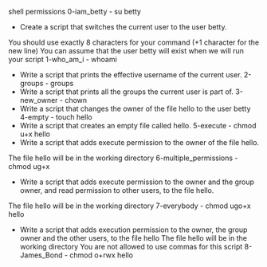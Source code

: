 shell permissions
0-iam_betty - su betty
* Create a script that switches the current user to the user betty.

You should use exactly 8 characters for your command (+1 character for the new line)
You can assume that the user betty will exist when we will run your script
1-who_am_i - whoami
* Write a script that prints the effective username of the current user.
2-groups - groups
* Write a script that prints all the groups the current user is part of.
3-new_owner - chown
* Write a script that changes the owner of the file hello to the user betty
4-empty - touch hello
* Write a script that creates an empty file called hello.
5-execute - chmod u+x hello 
* Write a script that adds execute permission to the owner of the file hello.

The file hello will be in the working directory
6-multiple_permissions - chmod ug+x
* Write a script that adds execute permission to the owner and the group owner, and read permission to other users, to the file hello.

The file hello will be in the working directory
7-everybody - chmod ugo+x hello
* Write a script that adds execution permission to the owner, the group owner and the other users, to the file hello
The file hello will be in the working directory
You are not allowed to use commas for this script
8-James_Bond - chmod o+rwx hello


